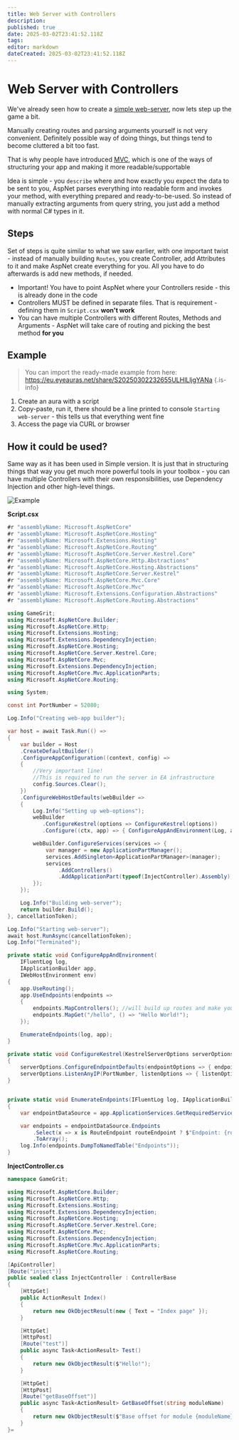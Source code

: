 ```yaml
---
title: Web Server with Controllers
description: 
published: true
date: 2025-03-02T23:41:52.118Z
tags: 
editor: markdown
dateCreated: 2025-03-02T23:41:52.118Z
---
```


# Web Server with Controllers
We've already seen how to create a [simple web-server](https://wiki.eyeauras.net/en/scripting/examples/advanced/simple-web-server), now lets step up the game a bit. 

Manually creating routes and parsing arguments yourself is not very convenient. Definitely possible way of doing things, but things tend to become cluttered a bit too fast.

That is why people have introduced [MVC](https://learn.microsoft.com/en-us/aspnet/core/tutorials/first-mvc-app/adding-controller?view=aspnetcore-9.0&tabs=visual-studio), which is one of the ways of structuring your app and making it more readable/supportable

Idea is simple - you `describe` where and how exactly you expect the data to be sent to you, AspNet parses everything into readable form and invokes your method, with everything prepared and ready-to-be-used. So instead of manually extracting arguments from query string, you just add a method with normal C# types in it.

## Steps
Set of steps is quite similar to what we saw earlier, with one important twist - instead of manually building `Routes`, you create Controller, add Attributes to it and make AspNet create everything for you. All you have to do afterwards is add new methods, if needed.
- Important! You have to point AspNet where your Controllers reside - this is already done in the code
- Controllers MUST be defined in separate files. That is requirement - defining them in `Script.csx` **won't work**
- You can have multiple Controllers with different Routes, Methods and Arguments - AspNet will take care of routing and picking the best method **for you**

## Example 
> You can import the ready-made example from here: https://eu.eyeauras.net/share/S20250302232655ULHlLljgYANa
{.is-info}

1. Create an aura with a script
2. Copy-paste, run it, there should be a line printed to console `Starting web-server` - this tells us that everything went fine
3. Access the page via CURL or browser 


## How it could be used?
Same way as it has been used in Simple version. It is just that in structuring things that way you get much more powerful tools in your toolbox - you can have multiple Controllers with their own responsibilities, use Dependency Injection and other high-level things.

![Example](https://s3.eyeauras.net/media/2025/03/NVIDIA_Overlay_Z2i6oRKb8cb4rJ3t.png)

**Script.csx**
```csharp
#r "assemblyName: Microsoft.AspNetCore"
#r "assemblyName: Microsoft.AspNetCore.Hosting"
#r "assemblyName: Microsoft.Extensions.Hosting"
#r "assemblyName: Microsoft.AspNetCore.Routing"
#r "assemblyName: Microsoft.AspNetCore.Server.Kestrel.Core"
#r "assemblyName: Microsoft.AspNetCore.Http.Abstractions"
#r "assemblyName: Microsoft.AspNetCore.Hosting.Abstractions"
#r "assemblyName: Microsoft.AspNetCore.Server.Kestrel"
#r "assemblyName: Microsoft.AspNetCore.Mvc.Core"
#r "assemblyName: Microsoft.AspNetCore.Mvc"
#r "assemblyName: Microsoft.Extensions.Configuration.Abstractions"
#r "assemblyName: Microsoft.AspNetCore.Routing.Abstractions"

using GameGrit;
using Microsoft.AspNetCore.Builder;
using Microsoft.AspNetCore.Http;
using Microsoft.Extensions.Hosting;
using Microsoft.Extensions.DependencyInjection;
using Microsoft.AspNetCore.Hosting;
using Microsoft.AspNetCore.Server.Kestrel.Core;
using Microsoft.AspNetCore.Mvc;
using Microsoft.Extensions.DependencyInjection;
using Microsoft.AspNetCore.Mvc.ApplicationParts;
using Microsoft.AspNetCore.Routing;

using System;

const int PortNumber = 52080;

Log.Info("Creating web-app builder");

var host = await Task.Run(() =>
{
    var builder = Host
    .CreateDefaultBuilder()
    .ConfigureAppConfiguration((context, config) =>
    {
        //Very important line! 
        //This is required to run the server in EA infrastructure
        config.Sources.Clear();
    })
    .ConfigureWebHostDefaults(webBuilder =>
    {
        Log.Info("Setting up web-options");
        webBuilder
           .ConfigureKestrel(options => ConfigureKestrel(options))
           .Configure((ctx, app) => { ConfigureAppAndEnvironment(Log, app, ctx.HostingEnvironment); });

        webBuilder.ConfigureServices(services => {
            var manager = new ApplicationPartManager();
            services.AddSingleton<ApplicationPartManager>(manager);
            services
                .AddControllers()
                .AddApplicationPart(typeof(InjectController).Assembly); //that line will ensure that Controllers are properly detected
        });
    });

    Log.Info("Building web-server");
    return builder.Build();
}, cancellationToken);

Log.Info("Starting web-server");
await host.RunAsync(cancellationToken);
Log.Info("Terminated");

private static void ConfigureAppAndEnvironment(
    IFluentLog log,
    IApplicationBuilder app,
    IWebHostEnvironment env)
{
    app.UseRouting();
    app.UseEndpoints(endpoints =>
    {
        endpoints.MapControllers(); //will build up routes and make your Controllers available for invocation
        endpoints.MapGet("/hello", () => "Hello World!");
    });

    EnumerateEndpoints(log, app);
}

private static void ConfigureKestrel(KestrelServerOptions serverOptions)
{
    serverOptions.ConfigureEndpointDefaults(endpointOptions => { endpointOptions.Protocols = HttpProtocols.Http1; });
    serverOptions.ListenAnyIP(PortNumber, listenOptions => { listenOptions.Protocols = HttpProtocols.Http1AndHttp2; });
}


private static void EnumerateEndpoints(IFluentLog log, IApplicationBuilder app)
{
    var endpointDataSource = app.ApplicationServices.GetRequiredService<EndpointDataSource>();

    var endpoints = endpointDataSource.Endpoints
        .Select(x => x is RouteEndpoint routeEndpoint ? $"Endpoint: {routeEndpoint.DisplayName}, Path: {routeEndpoint.RoutePattern.RawText}, Order: {routeEndpoint.Order}" : "Unknown endpoint: {x}")
        .ToArray();
    log.Info(endpoints.DumpToNamedTable("Endpoints"));
}
```

**InjectController.cs**
```csharp
namespace GameGrit;

using Microsoft.AspNetCore.Builder;
using Microsoft.AspNetCore.Http;
using Microsoft.Extensions.Hosting;
using Microsoft.Extensions.DependencyInjection;
using Microsoft.AspNetCore.Hosting;
using Microsoft.AspNetCore.Server.Kestrel.Core;
using Microsoft.AspNetCore.Mvc;
using Microsoft.Extensions.DependencyInjection;
using Microsoft.AspNetCore.Mvc.ApplicationParts;
using Microsoft.AspNetCore.Routing;

[ApiController]
[Route("inject")]
public sealed class InjectController : ControllerBase
{
    [HttpGet]
    public ActionResult Index()
    {
        return new OkObjectResult(new { Text = "Index page" });
    }

    [HttpGet]
    [HttpPost]
    [Route("test")]
    public async Task<ActionResult> Test()
    {
        return new OkObjectResult($"Hello!");
    }

    [HttpGet]
    [HttpPost]
    [Route("getBaseOffset")]
    public async Task<ActionResult> GetBaseOffset(string moduleName)
    {
        return new OkObjectResult($"Base offset for module {moduleName} is XxX!");
    }
}=
```